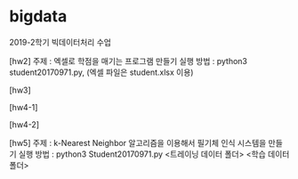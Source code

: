 # bigdata
2019-2학기 빅데이터처리 수업 

[hw2]
주제 : 엑셀로 학점을 매기는 프로그램 만들기
실행 방법 : python3 student20170971.py, (엑셀 파일은 student.xlsx 이용)

[hw3]


[hw4-1]


[hw4-2]




[hw5]
주제 : k-Nearest Neighbor 알고리즘을 이용해서 필기체 인식 시스템을 만들기 
실행 방법 : python3 Student20170971.py <트레이닝 데이터 폴더> <학습 데이터 폴더>
